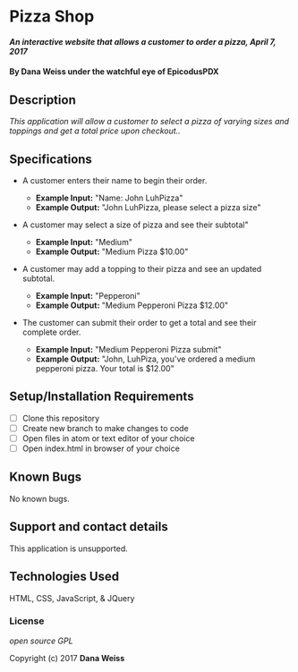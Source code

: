 # Pizza Shop

#### _An interactive website that allows a customer to order a pizza, April 7, 2017_

#### By Dana Weiss under the watchful eye of EpicodusPDX

## Description

_This application will allow a customer to select a pizza of varying sizes and toppings and get a total price upon checkout.._

## Specifications

* A customer enters their name to begin their order.
  * **Example Input:** "Name: John LuhPizza"
  * **Example Output:** "John LuhPizza, please select a pizza size"

* A customer may select a size of pizza and see their subtotal"
  * **Example Input:** "Medium"
  * **Example Output:** "Medium Pizza $10.00"

* A customer may add a topping to their pizza and see an updated subtotal.
  * **Example Input:** "Pepperoni"
  * **Example Output:** "Medium Pepperoni Pizza $12.00"

* The customer can submit their order to get a total and see their complete order.
  * **Example Input:** "Medium Pepperoni Pizza submit"
  * **Example Output:** "John, LuhPiza, you've ordered a medium pepperoni pizza. Your total is $12.00"

## Setup/Installation Requirements

- [ ] Clone this repository
- [ ] Create new branch to make changes to code
- [ ] Open files in atom or text editor of your choice
- [ ] Open index.html in browser of your choice

## Known Bugs

No known bugs.

## Support and contact details

This application is unsupported.

## Technologies Used

HTML, CSS, JavaScript, & JQuery

### License

*open source GPL*

Copyright (c) 2017 **Dana Weiss**
